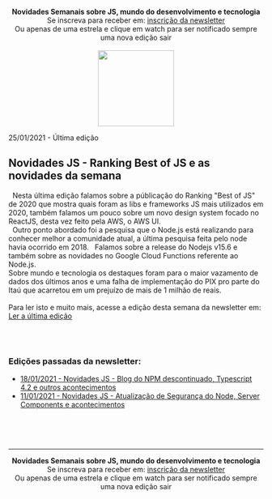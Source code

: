 <p align="center">
  <b>Novidades Semanais sobre JS, mundo do desenvolvimento e tecnologia</b><br />
  Se inscreva para receber em: <a target="_blank" href="https://novidadesjs.substack.com/welcome?utm_source=gh_news">inscrição da newsletter</a><br />
  Ou apenas de uma estrela e clique em watch para ser notificado sempre uma nova edição sair<br /><br />
  <img width="150" src="https://cdn.substack.com/image/fetch/w_264,c_limit,f_auto,q_auto:best,fl_progressive:steep/https%3A%2F%2Fbucketeer-e05bbc84-baa3-437e-9518-adb32be77984.s3.amazonaws.com%2Fpublic%2Fimages%2F650665f2-496b-4752-8890-619423a3cb0b_280x280.png" />  
</p>

25/01/2021 - Última edição
<h2>Novidades JS - Ranking Best of JS e as novidades da semana</h2>
<p>
  &nbsp;&nbsp;Nesta última edição falamos sobre a públicação do Ranking "Best of JS" de 2020 que mostra quais foram as libs e frameworks JS mais utilizados em 2020, também falamos um pouco sobre um novo design system focado no ReactJS, desta vez feito pela AWS, o AWS UI. <br />
  &nbsp;&nbsp;Outro ponto abordado foi a pesquisa que o Node.js está realizando para conhecer melhor a comunidade atual, a última pesquisa feita pelo node havia ocorrido em 2018.
  &nbsp;&nbsp;Falamos sobre a release do Nodejs v15.6 e também sobre as novidades no Google Cloud Functions referente ao Node.js.<br />
  Sobre mundo e tecnologia os destaques foram para o maior vazamento de dados dos últimos anos e uma falha de implementação do PIX pro parte do Itaú que acarretou em um prejuízo de mais de 1 milhão de reais.
<br /><br />
Para ler isto e muito mais, acesse a edição desta semana da newsletter em:<br />
<a target="_blank" href="https://novidadesjs.substack.com/p/novidades-js-ranking-best-of-js-e?utm_source=gh-news">Ler a última edição</a>
</p>

<br /><br />

<p>
  <h3>Edições passadas da newsletter:</h3>
  <ul>
  <li><a target="_blank" href="https://novidadesjs.substack.com/p/novidades-js-blog-do-npm-descontinuado?utm_source=gh-news">18/01/2021 - Novidades JS - Blog do NPM descontinuado, Typescript 4.2 e outros acontecimentos</a></li>
  <li><a target="_blank" href="https://novidadesjs.substack.com/p/novidades-js-atualizao-de-segurana?utm_source=gh-news">11/01/2021 - Novidades JS - Atualização de Segurança do Node, Server Components e acontecimentos</a></li>
  </ul>
</p>

<br /><br /><br />

<hr />

<p align="center">
  <b>Novidades Semanais sobre JS, mundo do desenvolvimento e tecnologia</b><br />
  Se inscreva para receber em: <a target="_blank" href="https://novidadesjs.substack.com/welcome?utm_source=gh_news">inscrição da newsletter</a><br />
  Ou apenas de uma estrela e clique em watch para ser notificado sempre uma nova edição sair<br /><br />  
</p>
